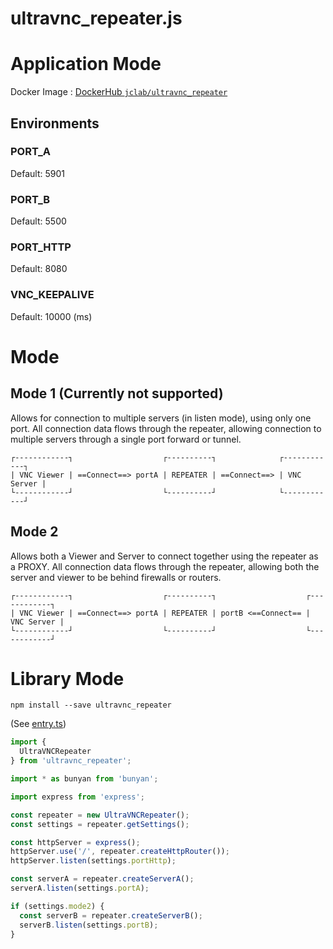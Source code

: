 # ultravnc_repeater.js

# Application Mode

Docker Image : [DockerHub `jclab/ultravnc_repeater`](#https://hub.docker.com/r/jclab/ultravnc_repeater)

## Environments

### PORT_A

Default: 5901

### PORT_B

Default: 5500

### PORT_HTTP

Default: 8080

### VNC_KEEPALIVE

Default: 10000 (ms)

# Mode

## Mode 1 (Currently not supported)
Allows for connection to multiple servers (in listen mode), using only one port. All connection data flows through the repeater, allowing connection to multiple servers through a single port forward or tunnel.

```
┌------------┐                    ┌----------┐              ┌------------┐
| VNC Viewer | ==Connect==> portA | REPEATER | ==Connect==> | VNC Server |
└------------┘                    └----------┘              └------------┘
``` 

## Mode 2
Allows both a Viewer and Server to connect together using the repeater as a PROXY. All connection data flows through the repeater, allowing both the server and viewer to be behind firewalls or routers.

```
┌------------┐                    ┌----------┐                    ┌------------┐
| VNC Viewer | ==Connect==> portA | REPEATER | portB <==Connect== | VNC Server |
└------------┘                    └----------┘                    └------------┘
```

# Library Mode

`npm install --save ultravnc_repeater`

(See [entry.ts](./src/entry.ts))

```typescript
import {
  UltraVNCRepeater
} from 'ultravnc_repeater';

import * as bunyan from 'bunyan';

import express from 'express';

const repeater = new UltraVNCRepeater();
const settings = repeater.getSettings();

const httpServer = express();
httpServer.use('/', repeater.createHttpRouter());
httpServer.listen(settings.portHttp);

const serverA = repeater.createServerA();
serverA.listen(settings.portA);

if (settings.mode2) {
  const serverB = repeater.createServerB();
  serverB.listen(settings.portB);
}
```
